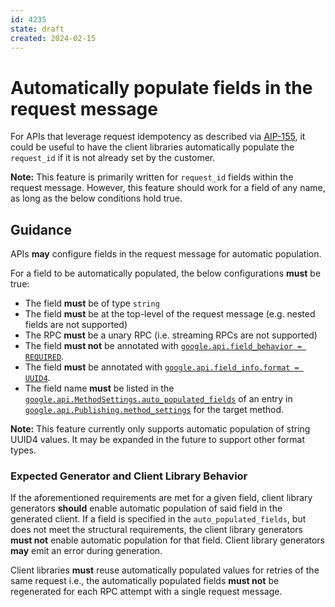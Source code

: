 ```yaml
---
id: 4235
state: draft
created: 2024-02-15
---
```


# Automatically populate fields in the request message

For APIs that leverage request idempotency as described via [AIP-155], it could
be useful to have the client libraries automatically populate the `request_id`
if it is
not already set by the customer.

**Note:** This feature is primarily written for `request_id` fields within the
request message. However, this feature should work for a field of any name, as
long as the below conditions hold true.

## Guidance

APIs **may** configure fields in the request message for automatic population.

For a field to be automatically populated, the below configurations **must** be
true:

- The field **must** be of type `string`
- The field **must** be at the top-level of the request message (e.g. nested
  fields are not supported)
- The RPC **must** be a unary RPC (i.e. streaming RPCs are not supported)
- The field **must not** be annotated
  with [`google.api.field_behavior = REQUIRED`][required].
- The field **must** be annotated
  with [`google.api.field_info.format = UUID4`][uuid4].
- The field name **must** be listed
  in the [`google.api.MethodSettings.auto_populated_fields`][apf] of an entry
  in [`google.api.Publishing.method_settings`][apf]
  for the target method.

**Note:** This feature currently only supports automatic population of string
UUID4 values. It may be expanded in the future to support other format types.

### Expected Generator and Client Library Behavior

If the aforementioned requirements are met for a given field, client library
generators **should**
enable automatic population of said field in the generated client.
If a field is specified in the `auto_populated_fields`, but does not meet the
structural requirements, the client library generators **must not** enable
automatic population for that field. Client library generators **may** emit an
error during generation.

Client libraries **must** reuse automatically populated values for retries of
the same request i.e., the automatically populated
fields **must not** be regenerated for each RPC attempt with a single request
message.

[AIP-155]: https://google.aip.dev/155

[apf]: https://github.com/googleapis/googleapis/blob/master/google/api/client.proto

[uuid4]: https://google.aip.dev/202#uuid4

[required]: https://google.aip.dev/203#required